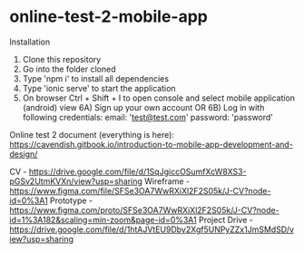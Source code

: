# online-test-2-mobile-app

Installation

1) Clone this repository
2) Go into the folder cloned
3) Type 'npm i' to install all dependencies
4) Type 'ionic serve' to start the application
5) On browser Ctrl + Shift + I to open console and select mobile application (android) view
6A) Sign up your own account
OR
6B) Log in with following credentials:
  email: 'test@test.com'
  password: 'password'
  
  
  
  Online test 2 document (everything is here):
  https://cavendish.gitbook.io/introduction-to-mobile-app-development-and-design/
  
  
  
  
CV - https://drive.google.com/file/d/1SqJgiccOSumfXcW8XS3-pGSv2UtmKVXn/view?usp=sharing
Wireframe - https://www.figma.com/file/SFSe3OA7WwRXiXl2F2S05k/J-CV?node-id=0%3A1
Prototype - https://www.figma.com/proto/SFSe3OA7WwRXiXl2F2S05k/J-CV?node-id=1%3A182&scaling=min-zoom&page-id=0%3A1
Project Drive - https://drive.google.com/file/d/1htAJVtEU9Dby2Xgf5UNPyZZx1JmSMdSD/view?usp=sharing
